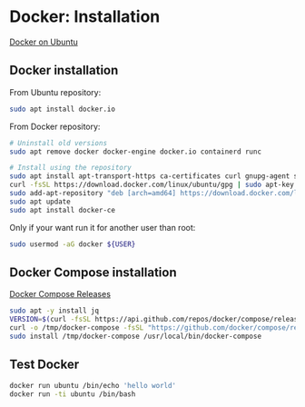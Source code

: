# Docker: Installation

[Docker on Ubuntu](https://docs.docker.com/engine/install/ubuntu/)

## Docker installation

From Ubuntu repository:

```bash
sudo apt install docker.io
```

From Docker repository:

```bash
# Uninstall old versions
sudo apt remove docker docker-engine docker.io containerd runc

# Install using the repository
sudo apt install apt-transport-https ca-certificates curl gnupg-agent software-properties-common
curl -fsSL https://download.docker.com/linux/ubuntu/gpg | sudo apt-key add -
sudo add-apt-repository "deb [arch=amd64] https://download.docker.com/linux/ubuntu $(lsb_release -cs) stable"
sudo apt update
sudo apt install docker-ce
```

Only if your want run it for another user than root:

```bash
sudo usermod -aG docker ${USER}
```

## Docker Compose installation

[Docker Compose Releases](https://github.com/docker/compose/releases)

```bash
sudo apt -y install jq
VERSION=$(curl -fsSL https://api.github.com/repos/docker/compose/releases/latest | jq -r '.name')
curl -o /tmp/docker-compose -fsSL "https://github.com/docker/compose/releases/download/${VERSION}/docker-compose-$(uname -s)-$(uname -m)"
sudo install /tmp/docker-compose /usr/local/bin/docker-compose
```

## Test Docker

```bash
docker run ubuntu /bin/echo 'hello world'
docker run -ti ubuntu /bin/bash
```
